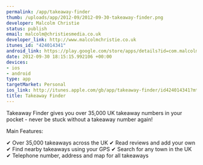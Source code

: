 ```yaml
--- 
permalink: /app/takeaway-finder
thumb: /uploads/app/2012-09/2012-09-30-takeaway-finder.png
developer: Malcolm Christie
status: publish
email: malcolm@christiesmedia.co.uk
developer_link: http://www.malcolmchristie.co.uk
itunes_id: "424014341"
android_link: https://play.google.com/store/apps/details?id=com.malcolmchristie.takeawayfinder3
date: 2012-09-30 18:15:15.992106 +00:00
devices: 
- ios
- android
type: app
targetMarket: Personal
ios_link: http://itunes.apple.com/gb/app/takeaway-finder/id424014341?mt=8
title: Takeaway Finder
---
```


Takeaway Finder gives you over 35,000 UK takeaway numbers in your pocket - never be stuck without a takeaway number again!

Main Features:

✔ Over 35,000 takeaways across the UK
✔ Read reviews and add your own
✔ Find nearby takeaways using your GPS
✔ Search for any town in the UK
✔ Telephone number, address and map for all takeaways

